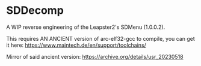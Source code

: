 # SDDecomp
A WIP reverse engineering of the Leapster2's SDMenu (1.0.0.2).

This requires AN ANCIENT version of arc-elf32-gcc to compile, you can get it here: https://www.maintech.de/en/support/toolchains/

Mirror of said ancient version: https://archive.org/details/usr_20230518
